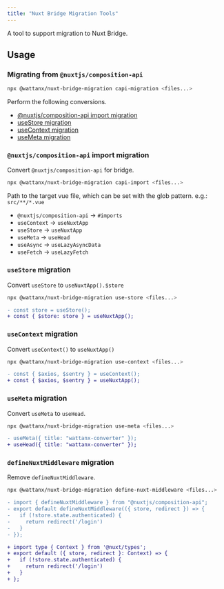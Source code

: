 ```yaml
---
title: "Nuxt Bridge Migration Tools"
---
```


A tool to support migration to Nuxt Bridge.

## Usage

### Migrating from `@nuxtjs/composition-api`

```bash
npx @wattanx/nuxt-bridge-migration capi-migration <files...>
```

Perform the following conversions.

- [@nuxtjs/composition-api import migration](/cli/nuxt-bridge-migration-tools#nuxtjscomposition-api-import-migration)
- [useStore migration](/cli/nuxt-bridge-migration-tools#usestore-migration)
- [useContext migration](/cli/nuxt-bridge-migration-tools#usecontext-migration)
- [useMeta migration](/cli/nuxt-bridge-migration-tools#usemeta-migration)

### `@nuxtjs/composition-api` import migration

Convert `@nuxtjs/composition-api` for bridge.

```bash
npx @wattanx/nuxt-bridge-migration capi-import <files...>
```

Path to the target vue file, which can be set with the glob pattern. e.g.: `src/**/*.vue`

- `@nuxtjs/composition-api` -> `#imports`
- `useContext` -> `useNuxtApp`
- `useStore` -> `useNuxtApp`
- `useMeta` -> `useHead`
- `useAsync` -> `useLazyAsyncData`
- `useFetch` -> `useLazyFetch`

### `useStore` migration

Convert `useStore` to `useNuxtApp().$store`

```bash
npx @wattanx/nuxt-bridge-migration use-store <files...>
```

```diff
- const store = useStore();
+ const { $store: store } = useNuxtApp();
```

### `useContext` migration

Convert `useContext()` to `useNuxtApp()`

```bash
npx @wattanx/nuxt-bridge-migration use-context <files...>
```

```diff
- const { $axios, $sentry } = useContext();
+ const { $axios, $sentry } = useNuxtApp();
```

### `useMeta` migration

Convert `useMeta` to `useHead`.

```bash
npx @wattanx/nuxt-bridge-migration use-meta <files...>
```

```diff
- useMeta({ title: "wattanx-converter" });
+ useHead({ title: "wattanx-converter" });
```

### `defineNuxtMiddleware` migration

Remove `defineNuxtMiddleware`.

```bash
npx @wattanx/nuxt-bridge-migration define-nuxt-middleware <files...>
```

```diff
- import { defineNuxtMiddleware } from "@nuxtjs/composition-api";
- export default defineNuxtMiddleware(({ store, redirect }) => {
-   if (!store.state.authenticated) {
-     return redirect('/login')
-   }
- });

+ import type { Context } from '@nuxt/types';
+ export default ({ store, redirect }: Context) => {
+   if (!store.state.authenticated) {
+     return redirect('/login')
+   }
+ };
```
